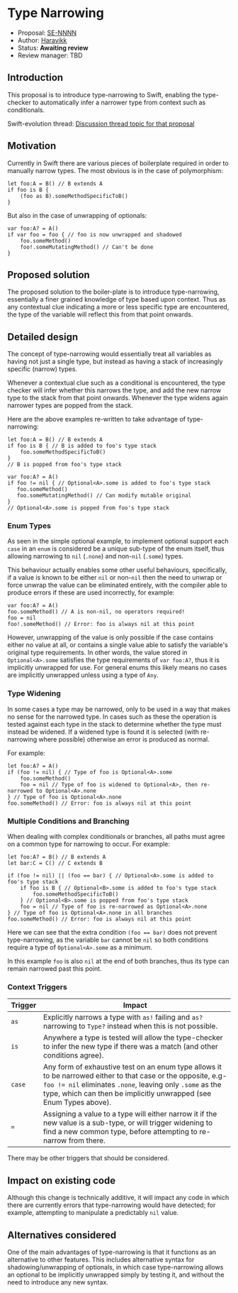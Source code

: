 # Type Narrowing

* Proposal: [SE-NNNN](NNNN-type-narrowing.md)
* Author: [Haravikk](https://github.com/haravikk)
* Status: **Awaiting review**
* Review manager: TBD

## Introduction

This proposal is to introduce type-narrowing to Swift, enabling the type-checker to automatically infer a narrower type from context such as conditionals.

Swift-evolution thread: [Discussion thread topic for that proposal](http://news.gmane.org/gmane.comp.lang.swift.evolution)

## Motivation

Currently in Swift there are various pieces of boilerplate required in order to manually narrow types. The most obvious is in the case of polymorphism:

```
let foo:A = B() // B extends A
if foo is B {
    (foo as B).someMethodSpecificToB()
}
```

But also in the case of unwrapping of optionals:

```
var foo:A? = A()
if var foo = foo { // foo is now unwrapped and shadowed
    foo.someMethod()
    foo!.someMutatingMethod() // Can't be done
}
```

## Proposed solution

The proposed solution to the boiler-plate is to introduce type-narrowing, essentially a finer grained knowledge of 
type based upon context. Thus as any contextual clue indicating a more or less specific type are encountered, the 
type of the variable will reflect this from that point onwards.

## Detailed design

The concept of type-narrowing would essentially treat all variables as having not just a single type, but 
instead as having a stack of increasingly specific (narrow) types.

Whenever a contextual clue such as a conditional is encountered, the type checker will infer whether this narrows 
the type, and add the new narrow type to the stack from that point onwards. Whenever the type widens again narrower 
types are popped from the stack.

Here are the above examples re-written to take advantage of type-narrowing:

```
let foo:A = B() // B extends A
if foo is B { // B is added to foo's type stack
    foo.someMethodSpecificToB()
}
// B is popped from foo's type stack
```
```
var foo:A? = A()
if foo != nil { // Optional<A>.some is added to foo's type stack
   foo.someMethod()
   foo.someMutatingMethod() // Can modify mutable original
}
// Optional<A>.some is popped from foo's type stack
```

### Enum Types

As seen in the simple optional example, to implement optional support each `case` in an `enum` is considered 
be a unique sub-type of the enum itself, thus allowing narrowing to `nil` (`.none`) and non-`nil` (`.some`) types.

This behaviour actually enables some other useful behaviours, specifically, if a value is known to be either 
`nil` or non-`nil` then the need to unwrap or force unwrap the value can be eliminated entirely, with the 
compiler able to produce errors if these are used incorrectly, for example:

```
var foo:A? = A()
foo.someMethod() // A is non-nil, no operators required!
foo = nil
foo!.someMethod() // Error: foo is always nil at this point
```

However, unwrapping of the value is only possible if the case contains either no value at all, or contains a 
single value able to satisfy the variable's original type requirements. In other words, the value stored in 
`Optional<A>.some` satisfies the type requirements of `var foo:A?`, thus it is implicitly unwrapped for use.
For general enums this likely means no cases are implicitly unwrapped unless using a type of `Any`.

### Type Widening

In some cases a type may be narrowed, only to be used in a way that makes no sense for the narrowed type. In cases 
such as these the operation is tested against each type in the stack to determine whether the type must instead be 
widened. If a widened type is found it is selected (with re-narrowing where possible) otherwise an error is 
produced as normal.

For example:

```
let foo:A? = A()
if (foo != nil) { // Type of foo is Optional<A>.some
    foo.someMethod()
    foo = nil // Type of foo is widened to Optional<A>, then re-narrowed to Optional<A>.none
} // Type of foo is Optional<A>.none
foo.someMethod() // Error: foo is always nil at this point
```

### Multiple Conditions and Branching

When dealing with complex conditionals or branches, all paths must agree on a common type for narrowing to occur.
For example:

```
let foo:A? = B() // B extends A
let bar:C = C() // C extends B

if (foo != nil) || (foo == bar) { // Optional<A>.some is added to foo's type stack
    if foo is B { // Optional<B>.some is added to foo's type stack
        foo.someMethodSpecificToB()
    } // Optional<B>.some is popped from foo's type stack
    foo = nil // Type of foo is re-narrowed as Optional<A>.none
} // Type of foo is Optional<A>.none in all branches
foo.someMethod() // Error: foo is always nil at this point
```

Here we can see that the extra condition `(foo == bar)` does not prevent type-narrowing, as the variable `bar` 
cannot be `nil` so both conditions require a type of `Optional<A>.some` as a minimum.

In this example `foo` is also `nil` at the end of both branches, thus its type can remain narrowed past this point.

### Context Triggers

| Trigger | Impact
|---------|---
| `as`    | Explicitly narrows a type with `as!` failing and `as?` narrowing to `Type?` instead when this is not possible.
| `is`    | Anywhere a type is tested will allow the type-checker to infer the new type if there was a match (and other conditions agree).
| `case`  | Any form of exhaustive test on an enum type allows it to be narrowed either to that case or the opposite, e.g- `foo != nil` eliminates `.none`, leaving only `.some` as the type, which can then be implicitly unwrapped (see Enum Types above).
| `=`     | Assigning a value to a type will either narrow it if the new value is a sub-type, or will trigger widening to find a new common type, before attempting to re-narrow from there.

There may be other triggers that should be considered.

## Impact on existing code

Although this change is technically additive, it will impact any code in which there are currently errors 
that type-narrowing would have detected; for example, attempting to manipulate a predictably `nil` value.

## Alternatives considered

One of the main advantages of type-narrowing is that it functions as an alternative to other features. This 
includes alternative syntax for shadowing/unwrapping of optionals, in which case type-narrowing allows an optional
to be implicitly unwrapped simply by testing it, and without the need to introduce any new syntax.
